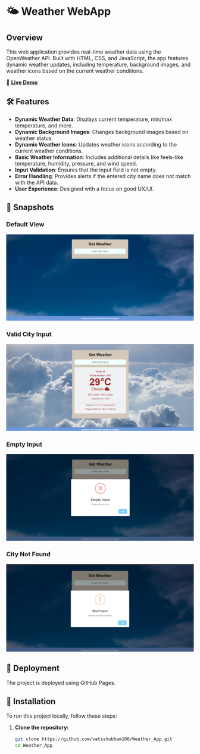 # 🌤️ Weather WebApp

## Overview

This web application provides real-time weather data using the OpenWeather API. Built with HTML, CSS, and JavaScript, the app features dynamic weather updates, including temperature, background images, and weather icons based on the current weather conditions.

🔗 **[Live Demo](http://vatsshubham100.github.io/Weather_App/)**

## 🛠 Features

- **Dynamic Weather Data**: Displays current temperature, min/max temperature, and more.
- **Dynamic Background Images**: Changes background images based on weather status.
- **Dynamic Weather Icons**: Updates weather icons according to the current weather conditions.
- **Basic Weather Information**: Includes additional details like feels-like temperature, humidity, pressure, and wind speed.
- **Input Validation**: Ensures that the input field is not empty.
- **Error Handling**: Provides alerts if the entered city name does not match with the API data.
- **User Experience**: Designed with a focus on good UX/UI.

## 📸 Snapshots

### Default View
![Default View](ss/demo1.png)

### Valid City Input
![Valid City Input](ss/demo.png)

### Empty Input
![Empty Input](ss/empty.png)

### City Not Found
![City Not Found](ss/bad.png)

## 🚀 Deployment

The project is deployed using GitHub Pages.

## 📖 Installation

To run this project locally, follow these steps:

1. **Clone the repository:**

   ```bash
   git clone https://github.com/vatsshubham100/Weather_App.git
   cd Weather_App
